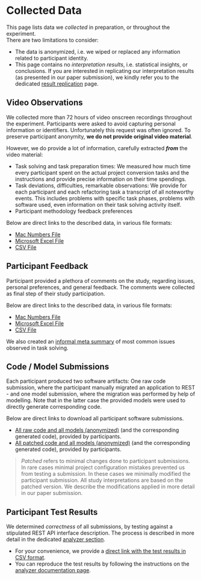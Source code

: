 # Collected Data

This page lists data we *collected* in preparation, or throughout the experiment.  
There are two limitations to consider:

 * The data is anonymized, i.e. we wiped or replaced any information related to participant identity.
 * This page contains no *interpretation results*, i.e. statistical insights, or conclusions. If you are interested in replicating our interpretation results (as presented in our paper submission), we kindly refer you to the dedicated [result replication](replication.md) page.

## Video Observations

We collected more than 72 hours of video onscreen recordings throughout the experiment. Participants were asked to avoid capturing personal information or identifiers. Unfortunately this request was often ignored. To preserve participant anonymity, **we do not provide original video material**.

However, we do provide a lot of information, carefully extracted ***from*** the video material:

 * Task solving and task preparation times: We measured how much time every participant spent on the actual project conversion tasks and the instructions and provide precise information on their time spendings.
 * Task deviations, difficulties, remarkable observations: We provide for each participant and each refactoring task a transcript of all noteworthy events. This includes problems with specific task phases, problems with software used, even information on their task solving activity itself.
 * Participant methodology feedback preferences

Below are direct links to the described data, in various file formats:

 * [Mac Numbers File](extrafiles/observations/video-observations.numbers)
 * [Microsoft Excel File](extrafiles/observations/video-observations.xlsx)
 * [CSV File](extrafiles/observations/video-observations.csv)


## Participant Feedback

Participant provided a plethora of comments on the study, regarding issues, personal preferences, and general feedback. The comments were collected as final step of their study participation.

Below are direct links to the described data, in various file formats:

 * [Mac Numbers File](extrafiles/feedback/participant-feedback.numbers)
 * [Microsoft Excel File](extrafiles/feedback/participant-feedback.xlsx)
 * [CSV File](extrafiles/feedback/participant-feedback.csv)  

We also created an [informal meta summary](extrafiles/feedback/participant-feedback-summary.csv) of most common issues observed in task solving.


## Code / Model Submissions

Each participant produced two software artifacts: One raw code submission, where the participant manually migrated an application to REST - and one model submission, where the migration was performed by help of modelling. Note that in the latter case the provided models were used to directly generate corresponding code.

Below are direct links to download all participant software submissions.

 * [All raw code and all models (anonymized)](https://github.com/m5c/RestifyAnalyzer/blob/master/02-uploads-anonymized-sources-models.zip) (and the corresponding generated code), provided by participants.
 * [All patched code and all models (anonymized)](https://github.com/m5c/RestifyAnalyzer/blob/master/03-uploads-sanitized-sources-models.zip) (and the corresponding generated code), provided by participants.

 > *Patched* refers to minimal changes done to participant submissions. In rare cases minimal project configuration mistakes prevented us from testing a submission. In these cases we minimally modified the participant submission. All study interpretations are based on the patched version. We describe the modifications applied in more detail in our paper submission.
 
## Participant Test Results

We determined *correctness* of all submissions, by testing against a stipulated REST API interface description. The process is described in more detail in the dedicated [analyzer section](analyzer.md).

 * For your convenience, we provide a [direct link with the test results in CSV format](extrafiles/observations/tests.csv). 
 * You can reproduce the test results by following the instructions on the [analyzer documentation page](analyzer.md).